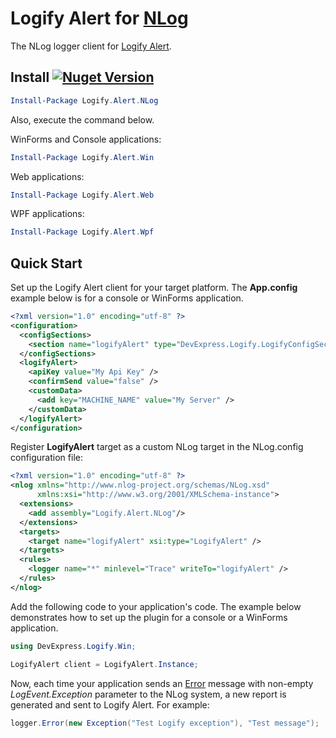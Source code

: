 # Logify Alert for [NLog](http://nlog-project.org/)

The NLog logger client for [Logify Alert](https://logify.devexpress.com).

## Install <a href="https://www.nuget.org/packages/Logify.Alert.NLog/"><img alt="Nuget Version" src="https://img.shields.io/nuget/v/Logify.Alert.NLog.svg" data-canonical-src="https://img.shields.io/nuget/v/Logify.Alert.NLog.svg" style="max-width:100%;" /></a>
```ps1
Install-Package Logify.Alert.NLog
```
Also, execute the command below.

WinForms and Console applications:
```ps1
Install-Package Logify.Alert.Win
```
Web applications:
```ps1
Install-Package Logify.Alert.Web
```
WPF applications:
```ps1
Install-Package Logify.Alert.Wpf
```

## Quick Start

Set up the Logify Alert client for your target platform. The **App.config** example below is for a console or WinForms application.
```xml
<?xml version="1.0" encoding="utf-8" ?>
<configuration>
  <configSections>
    <section name="logifyAlert" type="DevExpress.Logify.LogifyConfigSection, Logify.Alert.Win" />
  </configSections>
  <logifyAlert>
    <apiKey value="My Api Key" />
    <confirmSend value="false" />
    <customData>
      <add key="MACHINE_NAME" value="My Server" />
    </customData>
  </logifyAlert>
</configuration>
```


Register **LogifyAlert** target as a custom NLog target in the NLog.config configuration file:

```xml
<?xml version="1.0" encoding="utf-8" ?>
<nlog xmlns="http://www.nlog-project.org/schemas/NLog.xsd"
      xmlns:xsi="http://www.w3.org/2001/XMLSchema-instance">
  <extensions>
    <add assembly="Logify.Alert.NLog"/>
  </extensions>
  <targets>
    <target name="logifyAlert" xsi:type="LogifyAlert" />
  </targets>
  <rules>
    <logger name="*" minlevel="Trace" writeTo="logifyAlert" />
  </rules>
</nlog>
```

Add the following code to your application's code. The example below demonstrates how to set up the plugin for a console or a WinForms application.

```cs
using DevExpress.Logify.Win;

LogifyAlert client = LogifyAlert.Instance;
```

Now, each time your application sends an [Error](https://github.com/NLog/NLog/wiki/Tutorial#writing-log-messages) message with non-empty *LogEvent.Exception* parameter to the NLog system, a new report is generated and sent to Logify Alert. For example:

```cs
logger.Error(new Exception("Test Logify exception"), "Test message");
```
